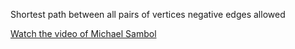 Shortest path between all pairs of vertices negative edges allowed

[Watch the video of Michael Sambol](https://www.youtube.com/watch?v=4OQeCuLYj-4)